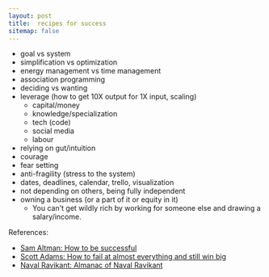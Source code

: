 ```yaml
---
layout: post
title:  recipes for success
sitemap: false
---
```


* goal vs system
* simplification vs optimization
* energy management vs time management
* association programming
* deciding vs wanting
* leverage (how to get 10X output for 1X input, scaling)
  * capital/money
  * knowledge/specialization
  * tech (code)
  * social media
  * labour
* relying on gut/intuition
* courage
* fear setting
* anti-fragility (stress to the system)
* dates, deadlines, calendar, trello, visualization
* not depending on others, being fully independent
* owning a business (or a part of it or equity in it)
  * You can't get wildly rich by working for someone else and drawing a salary/income.

References:

* [Sam Altman: How to be successful](https://blog.samaltman.com/how-to-be-successful)
* [Scott Adams: How to fail at almost everything and still win big](https://www.amazon.in/How-Fail-Almost-Everything-Still/dp/0241003709)
* [Naval Ravikant: Almanac of Naval Ravikant](https://www.navalmanack.com/)
